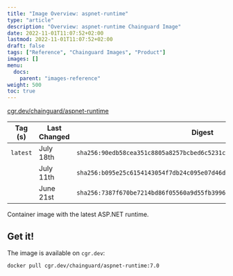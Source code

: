 ```yaml
---
title: "Image Overview: aspnet-runtime"
type: "article"
description: "Overview: aspnet-runtime Chainguard Image"
date: 2022-11-01T11:07:52+02:00
lastmod: 2022-11-01T11:07:52+02:00
draft: false
tags: ["Reference", "Chainguard Images", "Product"]
images: []
menu:
  docs:
    parent: "images-reference"
weight: 500
toc: true
---
```


[cgr.dev/chainguard/aspnet-runtime](https://github.com/chainguard-images/images/tree/main/images/aspnet-runtime)

| Tag (s)   | Last Changed | Digest                                                                    |
|-----------|--------------|---------------------------------------------------------------------------|
|  `latest` | July 18th    | `sha256:90edb58cea351c8805a8257bcbed6c5231c00b74e05d78265bd0be9c6a19fc81` |
|           | July 11th    | `sha256:b095e25c6154143054f7db24c095e07d46df5eee565253d3166d31551376a470` |
|           | June 21st    | `sha256:7387f670be7214bd86f05560a9d55fb3996c76511b364613b04418ae96ad2797` |



Container image with the latest ASP.NET runtime.

## Get it!

The image is available on `cgr.dev`:

    docker pull cgr.dev/chainguard/aspnet-runtime:7.0

